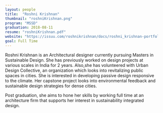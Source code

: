```yaml
---
layout: people
title:  "Roshni Krishnan"
thumbnail: "roshniKrishnan.png"
program: "MSSD"
graduation: 2018-08-11
resume: "roshniKrishnan.pdf"
website: "https://issuu.com/roshnikrishnan/docs/roshni_krishnan-portfolio"
goal: Full Time
---
```


Roshni Krishnan is an Architectural designer currently pursuing Masters in Sustainable Design. She has previously worked on design projects at various scales in India for 2 years. Also,she has volunteered with Urban Design Collective, an organization which looks into revitalizing public spaces in cities. She is interested in developing passive design responsive to the climate. Her capstone project looks into environmental feedback and sustainable design strategies for dense cities.

Post graduation, she aims to hone her skills by working full time at an architecture firm that supports her interest in sustainability integrated design.
